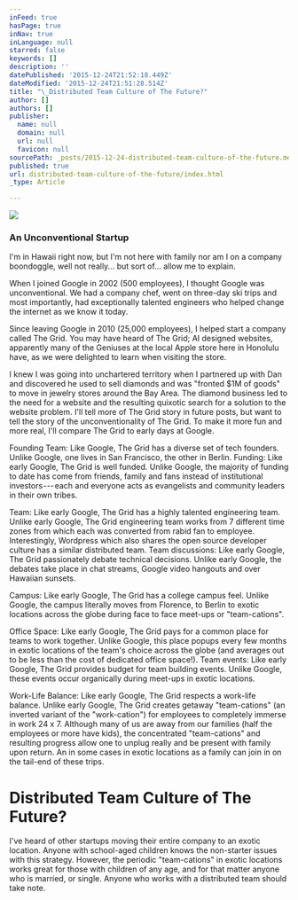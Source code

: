 ```yaml
---
inFeed: true
hasPage: true
inNav: true
inLanguage: null
starred: false
keywords: []
description: ''
datePublished: '2015-12-24T21:52:18.449Z'
dateModified: '2015-12-24T21:51:28.514Z'
title: "\_Distributed Team Culture of The Future?"
author: []
authors: []
publisher:
  name: null
  domain: null
  url: null
  favicon: null
sourcePath: _posts/2015-12-24-distributed-team-culture-of-the-future.md
published: true
url: distributed-team-culture-of-the-future/index.html
_type: Article

---
```

![](https://the-grid-user-content.s3-us-west-2.amazonaws.com/81683389-d05a-4272-951a-9476ec67f077.png)

### An Unconventional Startup

I'm in Hawaii right now, but I'm not here with family nor am I on a company boondoggle, well not really... but sort of... allow me to explain.

When I joined Google in 2002 (500 employees), I thought Google was unconventional. We had a company chef, went on three-day ski trips and most importantly, had exceptionally talented engineers who helped change the internet as we know it today. 

Since leaving Google in 2010 (25,000 employees), I helped start a company called The Grid. You may have heard of The Grid; AI designed websites, apparently many of the Geniuses at the local Apple store here in Honolulu have, as we were delighted to learn when visiting the store. 

I knew I was going into unchartered territory when I partnered up with Dan and discovered he used to sell diamonds and was "fronted $1M of goods" to move in jewelry stores around the Bay Area. The diamond business led to the need for a website and the resulting quixotic search for a solution to the website problem.
I'll tell more of The Grid story in future posts, but want to tell the story of the unconventionality of The Grid. To make it more fun and more real, I'll compare The Grid to early days at Google. 

Founding Team: Like Google, The Grid has a diverse set of tech founders. Unlike Google, one lives in San Francisco, the other in Berlin.
Funding: Like early Google, The Grid is well funded. Unlike Google, the majority of funding to date has come from friends, family and fans instead of institutional investors --- each and everyone acts as evangelists and community leaders in their own tribes.

Team: Like early Google, The Grid has a highly talented engineering team. Unlike early Google, The Grid engineering team works from 7 different time zones from which each was converted from rabid fan to employee. Interestingly, Wordpress which also shares the open source developer culture has a similar distributed team.
Team discussions: Like early Google, The Grid passionately debate technical decisions. Unlike early Google, the debates take place in chat streams, Google video hangouts and over Hawaiian sunsets. 

Campus: Like early Google, The Grid has a college campus feel. Unlike Google, the campus literally moves from Florence, to Berlin to exotic locations across the globe during face to face meet-ups or "team-cations". 

Office Space: Like early Google, The Grid pays for a common place for teams to work together. Unlike Google, this place popups every few months in exotic locations of the team's choice across the globe (and averages out to be less than the cost of dedicated office space!).
Team events: Like early Google, The Grid provides budget for team building events. Unlike Google, these events occur organically during meet-ups in exotic locations. 

Work-Life Balance: Like early Google, The Grid respects a work-life balance. Unlike early Google, The Grid creates getaway "team-cations" (an inverted variant of the "work-cation") for employees to completely immerse in work 24 x 7\. Although many of us are away from our families (half the employees or more have kids), the concentrated "team-cations" and resulting progress allow one to unplug really and be present with family upon return. An in some cases in exotic locations as a family can join in on the tail-end of these trips. 

# Distributed Team Culture of The Future?

I've heard of other startups moving their entire company to an exotic location. Anyone with school-aged children knows the non-starter issues with this strategy. However, the periodic "team-cations" in exotic locations works great for those with children of any age, and for that matter anyone who is married, or single. Anyone who works with a distributed team should take note.